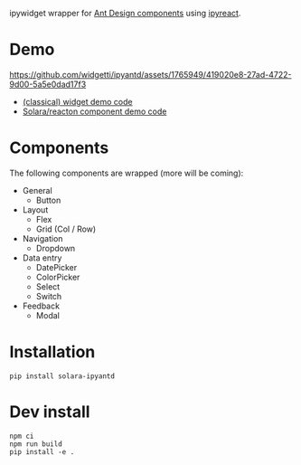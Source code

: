 ipywidget wrapper for [Ant Design components](https://ant.design/) using [ipyreact](https://github.com/widgetti/ipyreact/).

# Demo

https://github.com/widgetti/ipyantd/assets/1765949/419020e8-27ad-4722-9d00-5a5e0dad17f3

- [(classical) widget demo code](https://github.com/widgetti/ipyantd/blob/master/examples/demo.ipynb)
- [Solara/reacton component demo code](https://github.com/widgetti/ipyantd/blob/master/examples/demo.py)

# Components

The following components are wrapped (more will be coming):

- General
  - Button
- Layout
  - Flex
  - Grid (Col / Row)
- Navigation
  - Dropdown
- Data entry
  - DatePicker
  - ColorPicker
  - Select
  - Switch
- Feedback
  - Modal

# Installation

```
pip install solara-ipyantd
```

# Dev install

```
npm ci
npm run build
pip install -e .
```
